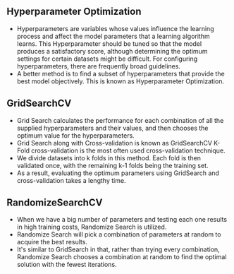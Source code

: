 ## Hyperparameter Optimization
- Hyperparameters are variables whose values influence the learning process and affect the model parameters that a learning algorithm learns. This Hyperparameter should be tuned so that the model produces a satisfactory score, although determining the optimum settings for certain datasets might be difficult. For configuring hyperparameters, there are frequently broad guidelines.
- A better method is to find a subset of hyperparameters that provide the best model objectively. This is known as Hyperparameter Optimization.

## GridSearchCV
- Grid Search calculates the performance for each combination of all the supplied hyperparameters and their values, and then chooses the optimum value for the hyperparameters. 
- Grid Search along with Cross-validation is known as GridSearchCV K-Fold cross-validation is the most often used cross-validation technique. 
- We divide datasets into k folds in this method. Each fold is then validated once, with the remaining k-1 folds being the training set. 
- As a result, evaluating the optimum parameters using GridSearch and cross-validation takes a lengthy time.

## RandomizeSearchCV
- When we have a big number of parameters and testing each one results in high training costs, Randomize Search is utilized. 
- Randomize Search will pick a combination of parameters at random to acquire the best results. 
- It's similar to GridSearch in that, rather than trying every combination, Randomize Search chooses a combination at random to find the optimal solution with the fewest iterations.
